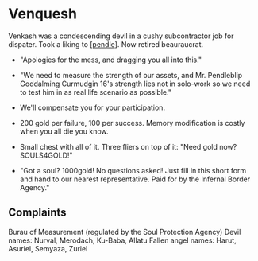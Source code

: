 # Venquesh

Venkash was a condescending devil in a cushy subcontractor job for dispater.
Took a liking to [[pendle]].
Now retired beauraucrat.

- "Apologies for the mess, and dragging you all into this."
- "We need to measure the strength of our assets, and Mr. Pendleblip Goddalming Curmudgin 16's strength lies not in solo-work so we need to test him in as real life scenario as possible."
- We'll compensate you for your participation.


- 200 gold per failure, 100 per success. Memory modification is costly when you all die you know.
- Small chest with all of it. Three fliers on top of it:  "Need gold now? SOULS4GOLD!"
- "Got a soul? 1000gold! No questions asked! Just fill in this short form and hand to our nearest representative. Paid for by the Infernal Border Agency."

## Complaints
Burau of Measurement (regulated by the Soul Protection Agency)
Devil names: Nurval, Merodach, Ku-Baba, Allatu
Fallen angel names: Harut, Asuriel, Semyaza, Zuriel

[//begin]: # "Autogenerated link references for markdown compatibility"
[pendle]: ../pcs/pendle "Pendleblip"
[//end]: # "Autogenerated link references"